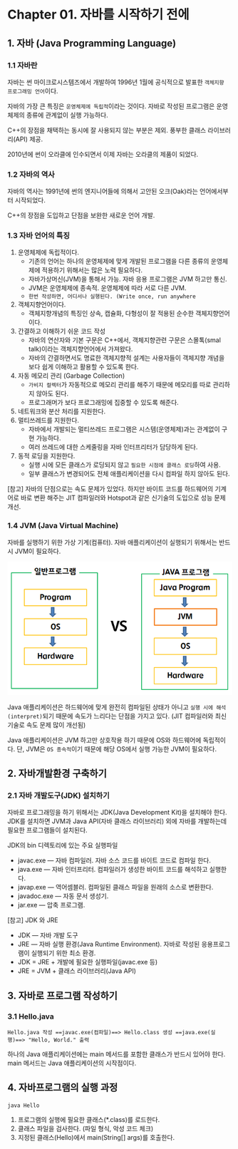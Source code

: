 # Chapter 01. 자바를 시작하기 전에



## 1. 자바 (Java Programming Language)

### 1.1 자바란

자바는 썬 마이크로시스템즈에서 개발하여 1996년 1월에 공식적으로 발표한 `객체지향 프로그래밍 언어`이다.

자바의 가장 큰 특징은 `운영체제에 독립적`이라는 것이다. 자바로 작성된 프로그램은 운영체제의 종류에 관계없이 실행 가능하다.

C++의 장점을 채택하는 동시에 잘 사용되지 않는 부분은 제외. 풍부한 클래스 라이브러리(API) 제공.

2010년에 썬이 오라클에 인수되면서 이제 자바는 오라클의 제품이 되었다.

### 1.2 자바의 역사

자바의 역사는 1991년에 썬의 엔지니어들에 의해서 고안된 오크(Oak)라는 언어에서부터 시작되었다.

C++의 장점을 도입하고 단점을 보완한 새로운 언어 개발.

### 1.3 자바 언어의 특징

1. 운영체제에 독립적이다. 
   - 기존의 언어는 하나의 운영체제에 맞게 개발된 프로그램을 다른 종류의 운영체제에 적용하기 위해서는 많은 노력 필요하다.
   - 자바가상머신(JVM)을 통해서 가능. 자바 응용 프로그램은 JVM 하고만 통신.
   - JVM은 운영체제에 종속적. 운영체제에 따라 서로 다른 JVM.
   - `한번 작성하면, 어디서나 실행된다. (Write once, run anywhere`
2. 객체지향언어이다. 
   - 객체지향개념의 특징인 상속, 캡슐화, 다형성이 잘 적용된 순수한 객체지향언어이다.
3. 간결하고 이해하기 쉬운 코드 작성 
   - 자바의 연산자와 기본 구문은 C++에서, 객체지향관련 구문은 스몰톡(smal talk)이라는 객체지향언어에서 가져왔다.
   - 자바의 간결하면서도 명료한 객체지향적 설계는 사용자들이 객체지향 개념을 보다 쉽게 이해하고 활용할 수 있도록 한다.
4. 자동 메모리 관리 (Garbage Collection) 
   - `가비지 컬렉터`가 자동적으로 메모리 관리를 해주기 때문에 메모리를 따로 관리하지 않아도 된다.
   - 프로그래머가 보다 프로그래밍에 집중할 수 있도록 해준다.
5. 네트워크와 분산 처리를 지원한다.
6. 멀티쓰레드를 지원한다. 
   - 자바에서 개발되는 멀티쓰레드 프로그램은 시스템(운영체제)과는 관계없이 구현 가능하다.
   - 여러 쓰레드에 대한 스케줄링을 자바 인터프리터가 담당하게 된다.
7. 동적 로딩을 지원한다. 
   - 실행 시에 모든 클래스가 로딩되지 않고 `필요한 시점에 클래스 로딩`하여 사용.
   - 일부 클래스가 변경되어도 전체 애플리케이션을 다시 컴파일 하지 않아도 된다.

[참고] 자바의 단점으로는 속도 문제가 있었다. 하지만 바이트 코드를 하드웨어의 기계어로 바로 변환 해주는 JIT 컴파일러와 Hotspot과 같은 신기술의 도입으로 성능 문제 개선.

### 1.4 JVM (Java Virtual Machine)

자바를 실행하기 위한 가상 기계(컴퓨터). 자바 애플리케이션이 실행되기 위해서는 반드시 JVM이 필요하다.

![JVM](../../assets/01_jvm.png)

Java 애플리케이션은 하드웨어에 맞게 완전히 컴파일된 상태가 아니고 `실행 시에 해석(interpret)`되기 때문에 속도가 느리다는 단점을 가지고 있다.  (JIT 컴파일러와 최신 기술로 속도 문제 많이 개선됨)

Java 애플리케이션은 JVM 하고만 상호작용 하기 때문에 OS와 하드웨어에 독립적이다. 단, JVM은 `OS 종속적`이기 때문에 해당 OS에서 실행 가능한 JVM이 필요하다.

## 2. 자바개발환경 구축하기

### 2.1 자바 개발도구(JDK) 설치하기

자바로 프로그래밍을 하기 위해서는 JDK(Java Development Kit)을 설치해야 한다. JDK를 설치하면 JVM과 Java API(자바 클래스 라이브러리) 외에 자바를 개발하는데 필요한 프로그램들이 설치된다.

JDK의 bin 디렉토리에 있는 주요 실행파일

- javac.exe — 자바 컴파일러. 자바 소스 코드를 바이트 코드로 컴파일 한다.
- java.exe — 자바 인터프리터. 컴파일러가 생성한 바이트 코드를 해석하고 실행한다.
- javap.exe — 역어셈블러. 컴파일된 클래스 파일을 원래의 소스로 변환한다.
- javadoc.exe — 자동 문서 생성기.
- jar.exe — 압축 프로그램.

[참고] JDK 와 JRE

- JDK — 자바 개발 도구
- JRE — 자바 실행 환경(Java Runtime Environment). 자바로 작성된 응용프로그램이 실행되기 위한 최소 환경.
- JDK = JRE + 개발에 필요한 실행파일(javac.exe 등)
- JRE = JVM + 클래스 라이브러리(Java API)

## 3. 자바로 프로그램 작성하기

### 3.1 Hello.java

```
Hello.java 작성 ==javac.exe(컴파일)==> Hello.class 생성 ==java.exe(실행)==> "Hello, World." 출력
```

하나의 Java 애플리케이션에는 main 메서드를 포함한 클래스가 반드시 있어야 한다. main 메서드는 Java 애플리케이션의 시작점이다.

## 4. 자바프로그램의 실행 과정

```
java Hello
```

1. 프로그램의 실행에 필요한 클래스(*.class)를 로드한다.
2. 클래스 파일을 검사한다. (파일 형식, 악성 코드 체크)
3. 지정된 클래스(Hello)에서 main(String[] args)를 호출한다.
